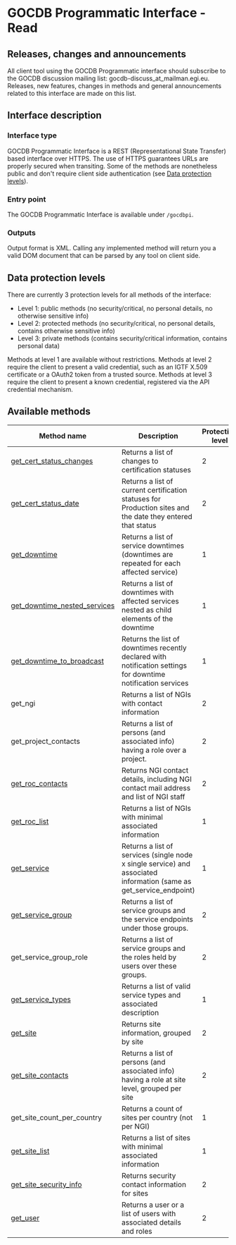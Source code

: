 # GOCDB Programmatic Interface - Read

## Releases, changes and announcements

All client tool using the GOCDB Programmatic interface should subscribe to the
GOCDB discussion mailing list: gocdb-discuss_at_mailman.egi.eu. Releases, new
features, changes in methods and general announcements related to this
interface are made on this list.

## Interface description

### Interface type

GOCDB Programmatic Interface is a REST (Representational State Transfer) based
interface over HTTPS. The use of HTTPS guarantees URLs are properly secured
when transiting. Some of the methods are nonetheless public and don't require
client side authentication (see [Data protection levels](#data-protection-levels)).

### Entry point

The GOCDB Programmatic Interface is available under `/gocdbpi`.

### Outputs

Output format is XML. Calling any implemented method will return you a valid
DOM document that can be parsed by any tool on client side.

## Data protection levels

There are currently 3 protection levels for all methods of the interface:

- Level 1: public methods (no security/critical, no personal details, no
otherwise sensitive info)
- Level 2: protected methods (no security/critical, no personal details,
contains otherwise sensitive info)
- Level 3: private methods (contains security/critical information, contains
personal data)

Methods at level 1 are available without restrictions. Methods at level 2
require the client to present a valid credential, such as an IGTF X.509
certificate or a OAuth2 token from a trusted source. Methods at level 3
require the client to present a known credential, registered via the API
credential mechanism.

## Available methods

| Method name | Description | Protection level |
|-|-|-|
[get_cert_status_changes](get_cert_status_changes/index.md) |Returns a list of changes to certification statuses | 2
[get_cert_status_date](get_cert_status_date/index.md) | Returns a list of current certification statuses for Production sites and the date they entered that status | 2
[get_downtime](get_downtime/index.md) | Returns a list of service downtimes (downtimes are repeated for each affected service) | 1
[get_downtime_nested_services](get_downtime_nested_services/index.md) | Returns a list of downtimes with affected services nested as child elements of the downtime | 1
[get_downtime_to_broadcast](get_downtime_to_broadcast/index.md) | Returns the list of downtimes recently declared with notification settings for downtime notification services | 1
get_ngi | Returns a list of NGIs with contact information | 2
get_project_contacts | Returns a list of persons (and associated info) having a role over a project. | 2
[get_roc_contacts](get_roc_contacts/index.md) | Returns NGI contact details, including NGI contact mail address and list of NGI staff | 2
[get_roc_list](get_roc_list/index.md) | Returns a list of NGIs with minimal associated information | 1
[get_service](get_service/index.md) | Returns a list of services (single node x single service) and associated information (same as get_service_endpoint) | 1
[get_service_group](get_service_group/index.md) | Returns a list of service groups and the service endpoints under those groups. | 2
get_service_group_role | Returns a list of service groups and the roles held by users over these groups. | 2
[get_service_types](get_service_types/index.md) | Returns a list of valid service types and associated description | 1
[get_site](get_site/index.md) | Returns site information, grouped by site | 2
[get_site_contacts](get_site_contacts/index.md) | Returns a list of persons (and associated info) having a role at site level, grouped per site | 2
get_site_count_per_country | Returns a count of sites per country (not per NGI) | 1
[get_site_list](get_site_list/index.md) | Returns a list of sites with minimal associated information | 1
[get_site_security_info](get_site_security_info/index.md) | Returns security contact information for sites | 2
[get_user](get_user/index.md) | Returns a user or a list of users with associated details and roles | 2
